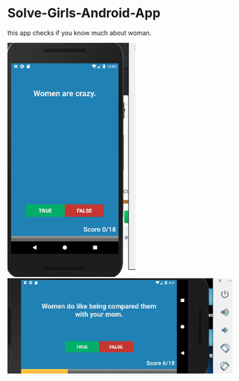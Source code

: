 # Solve-Girls-Android-App
this app checks if you know much about woman.

![image]( https://github.com/assemalturifi/Solve-Girls-Android-App/blob/master/Screen%20Shot%202018-12-04%20at%2012.02.50%20AM.png)![image](https://github.com/assemalturifi/Solve-Girls-Android-App/blob/master/Screen%20Shot%202018-12-04%20at%206.31.31%20PM.png)

